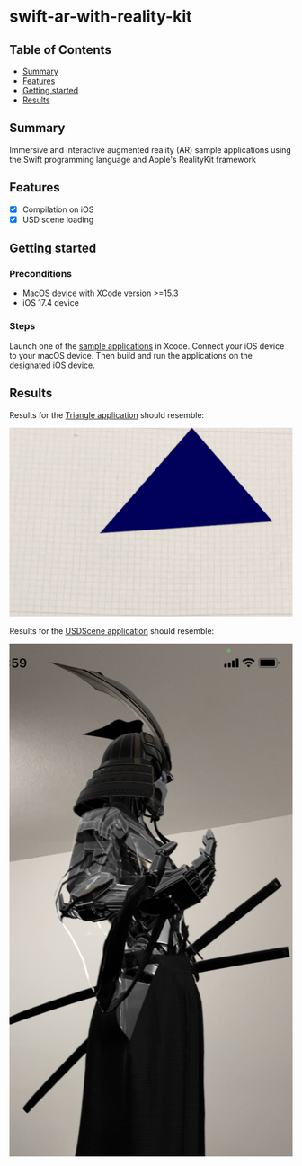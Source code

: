 # swift-ar-with-reality-kit

## Table of Contents

+ [Summary](#summary)
+ [Features](#features)
+ [Getting started](#getting-started)
+ [Results](#results)

## Summary

Immersive and interactive augmented reality (AR) sample applications using the Swift programming language and Apple's RealityKit framework

## Features

- [x] Compilation on iOS
- [x] USD scene loading

## Getting started

### Preconditions

- MacOS device with XCode version >=15.3
- iOS 17.4 device

### Steps

Launch one of the [sample applications](./apps/) in Xcode. Connect your iOS device to your macOS device. Then build and run the applications on the designated iOS device.

## Results

Results for the [Triangle application](./apps/Triangle/) should resemble:

![Triangle](./images/Triangle.jpg)

Results for the [USDScene application](./apps/USDScene/) should resemble:

![USDScene](./images/USDScene.jpg)